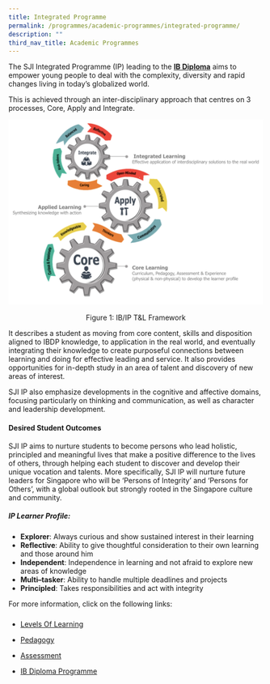 ```yaml
---
title: Integrated Programme
permalink: /programmes/academic-programmes/integrated-programme/
description: ""
third_nav_title: Academic Programmes
---
```

The SJI Integrated Programme (IP) leading to the [**IB Diploma**](/programmes/academic-programmes/ib-diploma-programme) aims to empower young people to deal with the complexity, diversity and rapid changes living in today’s globalized world.

  

This is achieved through an inter-disciplinary approach that centres on 3 processes, Core, Apply and Integrate.

![IPIB T&L Framework](/images/IPIB%20T&L%20Framework.png)

<figcaption style="text-align:center;">Figure 1: IB/IP T&L Framework</figcaption>

  

It describes a student as moving from core content, skills and disposition aligned to IBDP knowledge, to application in the real world, and eventually integrating their knowledge to create purposeful connections between learning and doing for effective leading and service. It also provides opportunities for in-depth study in an area of talent and discovery of new areas of interest.

  

SJI IP also emphasize developments in the cognitive and affective domains, focusing particularly on thinking and communication, as well as character and leadership development.

  

#### Desired Student Outcomes

SJI IP aims to nurture students to become persons who lead holistic, principled and meaningful lives that make a positive difference to the lives of others, through helping each student to discover and develop their unique vocation and talents. More specifically, SJI IP will nurture future leaders for Singapore who will be ‘Persons of Integrity’ and ‘Persons for Others’, with a global outlook but strongly rooted in the Singapore culture and community.

##### IP Learner Profile:

*   **Explorer**: Always curious and show sustained interest in their learning
*   **Reflective**: Ability to give thoughtful consideration to their own learning and those around him
*   **Independent**: Independence in learning and not afraid to explore new areas of knowledge
*   **Multi–tasker**: Ability to handle multiple deadlines and projects
*   **Principled**: Takes responsibilities and act with integrity

  
For more information, click on the following links:

### 

*   [Levels Of Learning](https://www.sji.edu.sg/programmes/academic-programmes/integrated-programme/levels-of-learning)

*   [Pedagogy](https://www.sji.edu.sg/programmes/academic-programmes/integrated-programme/pedagogy)

*   [Assessment](https://www.sji.edu.sg/programmes/academic-programmes/integrated-programme/assessment)

*   [IB Diploma Programme](https://www.sji.edu.sg/programmes/academic-programmes/integrated-programme/ib-diploma-programme)